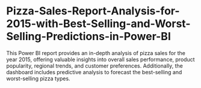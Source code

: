 # Pizza-Sales-Report-Analysis-for-2015-with-Best-Selling-and-Worst-Selling-Predictions-in-Power-BI
This Power BI report provides an in-depth analysis of pizza sales for the year 2015, offering valuable insights into overall sales performance, product popularity, regional trends, and customer preferences. Additionally, the dashboard includes predictive analysis to forecast the best-selling and worst-selling pizza types.
